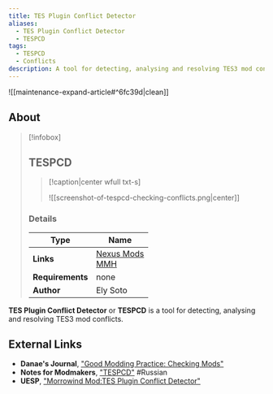 ```yaml
---
title: TES Plugin Conflict Detector
aliases:
  - TES Plugin Conflict Detector
  - TESPCD
tags:
  - TESPCD
  - Conflicts
description: A tool for detecting, analysing and resolving TES3 mod conflicts.
---
```


![[maintenance-expand-article#^6fc39d|clean]]

## About

> [!infobox]
> 
> ## TESPCD
> 
> > [!caption|center wfull txt-s]
> > 
> > ![[screenshot-of-tespcd-checking-conflicts.png|center]]
> 
> ### Details
> 
> | Type | Name |
> | --- | --- |
> | **Links** | [Nexus Mods](https://www.nexusmods.com/morrowind/mods/3874)<br>[MMH](https://web.archive.org/web/20161103132423/http://mw.modhistory.com/download-95-7040) |
> | **Requirements** | none |
> | **Author** | Ely Soto |

**TES Plugin Conflict Detector** or **TESPCD** is a tool for detecting, analysing and resolving TES3 mod conflicts.

## External Links

- **Danae's Journal**, ["Good Modding Practice: Checking Mods"](https://danaeplays.thenet.sk/good-modding-practice/)
- **Notes for Modmakers**, ["TESPCD"](https://morrowind-nif.github.io/Notes_EN/module_2_7_2_2_5_3.htm?ms=EgAAAAACAAAAAAAgAAAAAAAAAAAAAAJQCAE%3D&st=MA%3D%3D&sct=MA%3D%3D&mw=MjU2) #Russian
- **UESP**, ["Morrowind Mod:TES Plugin Conflict Detector"](https://en.uesp.net/wiki/Morrowind_Mod:TES_Plugin_Conflict_Detector)
